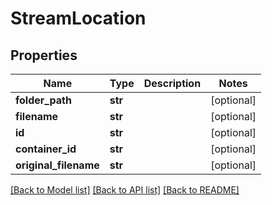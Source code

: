 # StreamLocation

## Properties
Name | Type | Description | Notes
------------ | ------------- | ------------- | -------------
**folder_path** | **str** |  | [optional] 
**filename** | **str** |  | [optional] 
**id** | **str** |  | [optional] 
**container_id** | **str** |  | [optional] 
**original_filename** | **str** |  | [optional] 

[[Back to Model list]](../README.md#documentation-for-models) [[Back to API list]](../README.md#documentation-for-api-endpoints) [[Back to README]](../README.md)


